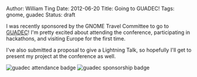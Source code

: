 Author: William Ting
Date: 2012-06-20
Title: Going to GUADEC!
Tags: gnome, guadec
Status: draft

I was recently sponsored by the GNOME Travel Committee to go to [GUADEC][conf]! I'm pretty excited about attending the conference, participating in hackathons, and visiting Europe for the first time.

I've also submitted a proposal to give a Lightning Talk, so hopefully I'll get to present my project at the conference as well.

![guadec attendance badge](/images/guadec-attendance.png)
![guadec sponsorship badge](/images/guadec-sponsored.png)

[conf]: http://guadec.org/
